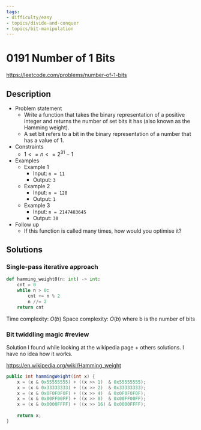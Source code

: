 ```yaml
---
tags:
- difficulty/easy
- topics/divide-and-conquer
- topics/bit-manipulation
---
```


# 0191 Number of 1 Bits

<https://leetcode.com/problems/number-of-1-bits>

## Description

- Problem statement
    - Write a function that takes the binary representation of a positive integer and returns the number of set bits it has (also known as the Hamming weight).
    - A set bit refers to a bit in the binary representation of a number that has a value of 1.
- Constraints
    - $1 <= n <= 2^{31} - 1$
- Examples
    - Example 1
        - Input: `n = 11`
        - Output: `3`
    - Example 2
        - Input: `n = 128`
        - Output: `1`
    - Example 3
        - Input: `n = 2147483645`
        - Output: `30`
- Follow up
    - If this function is called many times, how would you optimise it?

## Solutions

### Single-pass iterative approach

```python
def hamming_weight0(n: int) -> int:
    cnt = 0
    while n > 0:
        cnt += n % 2
        n //= 2
    return cnt
```

Time complexity: $O(b)$
Space complexity: $O(b)$
where b is the number of bits

### Bit twiddling magic #review

Solution I found while looking at the wikipedia page + others solutions. I have no idea how it works.

<https://en.wikipedia.org/wiki/Hamming_weight>

```java
public int hammingWeight(int x) {
    x = (x & 0x55555555) + ((x >> 1)  & 0x55555555);
    x = (x & 0x33333333) + ((x >> 2)  & 0x33333333);
    x = (x & 0x0F0F0F0F) + ((x >> 4)  & 0x0F0F0F0F);
    x = (x & 0x00FF00FF) + ((x >> 8)  & 0x00FF00FF);
    x = (x & 0x0000FFFF) + ((x >> 16) & 0x0000FFFF);
    
    return x;
}
```
